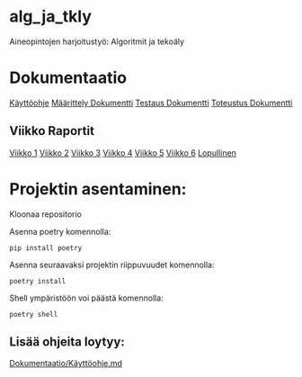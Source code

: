 # alg_ja_tkly
Aineopintojen harjoitustyö: Algoritmit ja tekoäly

# Dokumentaatio
[Käyttöohje](./Dokumentaatio/Käyttöohje.md)
[Määrittely Dokumentti](./Dokumentaatio/Määrittelydokumentti.md)
[Testaus Dokumentti](./Dokumentaatio/Testausdokumentti.md)
[Toteustus Dokumentti](./Dokumentaatio/Toteutusdokumentti.md)

## Viikko Raportit 
[Viikko 1](./Dokumentaatio/Viikoraportit/Viikko-1.md)
[Viikko 2](./Dokumentaatio/Viikoraportit/Viikko-2.md)
[Viikko 3](./Dokumentaatio/Viikoraportit/Viikko-3.md)
[Viikko 4](./Dokumentaatio/Viikoraportit/Viikko-4.md)
[Viikko 5](./Dokumentaatio/Viikoraportit/Viikko-5.md)
[Viikko 6](./Dokumentaatio/Viikoraportit/Viikko-6.md)
[Lopullinen](./Dokumentaatio/Viikoraportit/Lopullinen.md)

# Projektin asentaminen:

Kloonaa repositorio

Asenna poetry komennolla:
```
pip install poetry
```
Asenna seuraavaksi projektin riippuvuudet komennolla:
```
poetry install
```
Shell ympäristöön voi päästä komennolla:
```
poetry shell
```

## Lisää ohjeita loytyy:

[Dokumentaatio/Käyttöohje.md](./Dokumentaatio/Käyttöohje.md)

